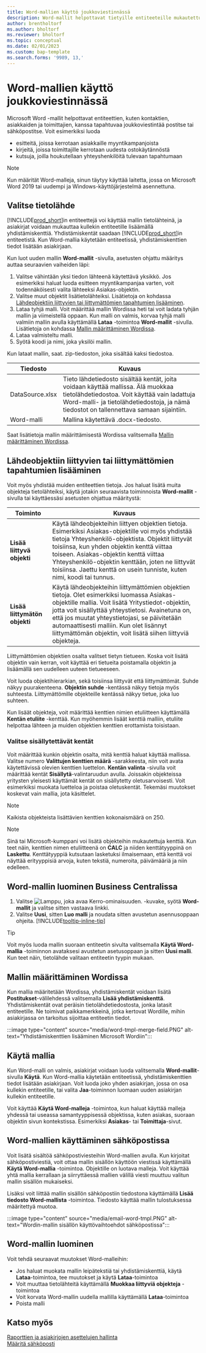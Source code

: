 ```yaml
---
title: Word-mallien käyttö joukkoviestinnässä
description: Word-mallit helpottavat tietyille entiteeteille mukautettujen asiakirjojen joukkoluontia.
author: brentholtorf
ms.author: bholtorf
ms.reviewer: bholtorf
ms.topic: conceptual
ms.date: 02/01/2023
ms.custom: bap-template
ms.search.forms: '9989, 13,'
---
```


# <a name="use-word-templates-for-bulk-communication"></a><a name="use-word-templates-for-bulk-communication"></a><a name="use-word-templates-for-bulk-communication"></a>Word-mallien käyttö joukkoviestinnässä

Microsoft Word -mallit helpottavat entiteettien, kuten kontaktien, asiakkaiden ja toimittajien, kanssa tapahtuvaa joukkoviestintää postitse tai sähköpostitse. Voit esimerkiksi luoda

* esitteitä, joissa kerrotaan asiakkaille myyntikampanjoista
* kirjeitä, joissa toimittajille kerrotaan uudesta ostokäytännöstä
* kutsuja, joilla houkutellaan yhteyshenkilöitä tulevaan tapahtumaan

> [!NOTE]
> Kun määrität Word-malleja, sinun täytyy käyttää laitetta, jossa on Microsoft Word 2019 tai uudempi ja Windows-käyttöjärjestelmä asennettuna.

## <a name="set-up-the-source-of-data"></a><a name="set-up-the-source-of-data"></a><a name="set-up-the-source-of-data"></a>Valitse tietolähde

[!INCLUDE[prod_short](includes/prod_short.md)]in entiteettejä voi käyttää mallin tietolähteinä, ja asiakirjat voidaan mukauttaa kullekin entiteetille lisäämällä yhdistämiskenttiä. Yhdistämiskentät saadaan [!INCLUDE[prod_short](includes/prod_short.md)]in entiteetistä. Kun Word-mallia käytetään entiteetissä, yhdistämiskenttien tiedot lisätään asiakirjaan.

Kun luot uuden mallin **Word-mallit** -sivulla, asetusten ohjattu määritys auttaa seuraavien vaiheiden läpi:

1. Valitse vähintään yksi tiedon lähteenä käytettävä yksikkö. Jos esimerkiksi haluat luoda esitteen myyntikampanjaa varten, voit todennäköisesti valita lähteeksi Asiakas-objektin.
2. Valitse muut objektit lisätietolähteiksi. Lisätietoja on kohdassa [Lähdeobjektiin liittyvien tai liittymättömien tapahtumien lisääminen](#add-entries-that-are-related-or-unrelated-to-the-source-entity).
3. Lataa tyhjä malli. Voit määrittää mallin Wordissa heti tai voit ladata tyhjän mallin ja viimeistellä oppaan. Kun malli on valmis, korvaa tyhjä malli valmiin mallin avulla käyttämällä **Lataa** -toimintoa **Word-mallit** -sivulla. Lisätietoja on kohdassa [Mallin määrittäminen Wordissa](#set-up-the-template-in-word).
4. Lataa valmisteltu malli.
5. Syötä koodi ja nimi, joka yksilöi mallin.

Kun lataat mallin, saat. zip-tiedoston, joka sisältää kaksi tiedostoa.

|Tiedosto  |Kuvaus  |
|---------|---------|
|DataSource.xlsx     | Tieto lähdetiedosto sisältää kentät, joita voidaan käyttää mallissa. Älä muokkaa tietolähdetiedostoa. Voit käyttää vain ladattuja Word-malli- ja tietolähdetiedostoja, ja nämä tiedostot on tallennettava samaan sijaintiin.     |
|Word-malli     | Mallina käytettävä .docx-tiedosto.        |

Saat lisätietoja mallin määrittämisestä Wordissa valitsemalla [Mallin määrittäminen Wordissa](#set-up-the-template-in-word).

## <a name="add-entries-that-are-related-or-unrelated-to-the-source-entity"></a><a name="add-entries-that-are-related-or-unrelated-to-the-source-entity"></a><a name="add-entries-that-are-related-or-unrelated-to-the-source-entity"></a>Lähdeobjektiin liittyvien tai liittymättömien tapahtumien lisääminen

Voit myös yhdistää muiden entiteettien tietoja. Jos haluat lisätä muita objekteja tietolähteiksi, käytä jotakin seuraavista toiminnoista **Word-mallit** -sivulla tai käyttäessäsi asetusten ohjattua määritystä:

|Toiminto  |Kuvaus  |
|---------|---------|
|**Lisää liittyvä objekti**  | Käytä lähdeobjekteihin liittyen objektien tietoja. Esimerkiksi Asiakas-objektille voi myös yhdistää tietoja Yhteyshenkilö-objektista. Objektit liittyvät toisiinsa, kun yhden objektin kenttä viittaa toiseen. Asiakas-objektin kenttä viittaa Yhteyshenkilö-objektin kenttään, joten ne liittyvät toisiinsa. Jaettu kenttä on usein tunniste, kuten nimi, koodi tai tunnus.        |
|**Lisää liittymätön objekti**| Käytä lähdeobjekteihin liittymättömien objektien tietoja. Olet esimerkiksi luomassa Asiakas-objektille mallia. Voit lisätä Yritystiedot-objektin, jotta voit sisällyttää yhteystietosi. Avainetuna on, että jos muutat yhteystietojasi, se päivitetään automaattisesti malliin. Kun olet lisännyt liittymättömän objektin, voit lisätä siihen liittyviä objekteja.         |

Liittymättömien objektien osalta valitset tietyn tietueen. Koska voit lisätä objektin vain kerran, voit käyttää eri tietueita poistamalla objektin ja lisäämällä sen uudelleen uuteen tietueeseen.

Voit luoda objektihierarkian, sekä toisiinsa liittyvät että liittymättömät. Suhde näkyy puurakenteena. **Objektin suhde** -kentässä näkyy tietoja myös suhteesta. Liittymättömille objekteille kentässä näkyy tietue, joka luo suhteen.

Kun lisäät objekteja, voit määrittää kenttien nimien etuliitteen käyttämällä **Kentän etuliite** -kenttää. Kun myöhemmin lisäät kenttiä malliin, etuliite helpottaa lähteen ja muiden objektien kenttien erottamista toisistaan.

### <a name="select-the-fields-to-include"></a><a name="select-the-fields-to-include"></a><a name="select-the-fields-to-include"></a>Valitse sisällytettävät kentät

Voit määrittää kunkin objektin osalta, mitä kenttiä haluat käyttää mallissa. Valitse numero **Valittujen kenttien määrä** -sarakkeesta, niin voit avata käytettävissä olevien kenttien luettelon. **Kentän valinta** -sivulla voit määrittää kentät **Sisällytä**-valintaruudun avulla. Joissakin objekteissa yritysten yleisesti käyttämät kentät on sisällytetty oletusarvoisesti. Voit esimerkiksi muokata luetteloa ja poistaa oletuskentät. Tekemäsi muutokset koskevat vain mallia, jota käsittelet.

> [!NOTE]
> Kaikista objekteista lisättävien kenttien kokonaismäärä on 250.

> [!NOTE]
> Sinä tai Microsoft-kumppani voi lisätä objekteihin mukautettuja kenttiä. Kun teet näin, kenttien nimen etuliitteenä on **CALC** ja niiden kenttätyyppinä on **Laskettu**. Kenttätyyppiä kutsutaan lasketuksi ilmaisemaan, että kenttä voi näyttää erityyppisiä arvoja, kuten tekstiä, numeroita, päivämääriä ja niin edelleen.

## <a name="to-create-a-word-template-in-business-central"></a><a name="to-create-a-word-template-in-business-central"></a><a name="to-create-a-word-template-in-business-central"></a>Word-mallin luominen Business Centralissa

1. Valitse ![Lamppu, joka avaa Kerro-ominaisuuden.](media/ui-search/search_small.png "Kerro, mitä haluat tehdä") -kuvake, syötä **Word-mallit** ja valitse sitten vastaava linkki.
2. Valitse **Uusi**, sitten **Luo malli** ja noudata sitten avustetun asennusoppaan ohjeita. [!INCLUDE[tooltip-inline-tip](includes/tooltip-inline-tip_md.md)]

> [!TIP]
> Voit myös luoda mallin suoraan entiteetin sivulta valitsemalla **Käytä Word-mallia** -toiminnon avataksesi avustetun asetusoppaan ja sitten **Uusi malli**. Kun teet näin, tietolähde valitaan entiteetin tyypin mukaan.

## <a name="set-up-the-template-in-word"></a><a name="set-up-the-template-in-word"></a><a name="set-up-the-template-in-word"></a>Mallin määrittäminen Wordissa

Kun mallia määritetään Wordissa, yhdistämiskentät voidaan lisätä **Postitukset**-välilehdessä valitsemalla **Lisää yhdistämiskenttä**. Yhdistämiskentät ovat peräisin tietolähdetiedostosta, jonka latasit entiteetille. Ne toimivat paikkamerkkeinä, jotka kertovat Wordille, mihin asiakirjassa on tarkoitus sijoittaa entiteetin tiedot.

:::image type="content" source="media/word-tmpl-merge-field.PNG" alt-text="Yhdistämiskenttien lisääminen Microsoft Wordiin":::

## <a name="apply-a-template"></a><a name="apply-a-template"></a><a name="apply-a-template"></a>Käytä mallia

Kun Word-malli on valmis, asiakirjat voidaan luoda valitsemalla **Word-mallit**-sivulla **Käytä**. Kun Word-mallia käytetään entiteetissä, yhdistämiskenttien tiedot lisätään asiakirjaan. Voit luoda joko yhden asiakirjan, jossa on osa kullekin entiteetille, tai valita **Jaa**-toiminnon luomaan uuden asiakirjan kullekin entiteetille.

Voit käyttää **Käytä Word-malleja** -toimintoa, kun haluat käyttää malleja yhdessä tai useassa samantyyppisessä objektissa, kuten asiakas, suoraan objektin sivun kontekstissa. Esimerkiksi **Asiakas**- tai **Toimittaja**-sivut.

## <a name="use-word-templates-with-email"></a><a name="use-word-templates-with-email"></a><a name="use-word-templates-with-email"></a>Word-mallien käyttäminen sähköpostissa

Voit lisätä sisältöä sähköpostiviesteihin Word-mallien avulla. Kun kirjoitat sähköpostiviestiä, voit ottaa mallin sisällön käyttöön viestissä käyttämällä **Käytä Word-mallia** -toimintoa. Objektille on luotava malleja. Voit käyttää yhtä mallia kerrallaan ja siirryttäessä mallien välillä viesti muuttuu valitun mallin sisällön mukaiseksi.

Lisäksi voit liittää mallin sisällön sähköpostiin tiedostona käyttämällä **Lisää tiedosto Word-mallista** -toimintoa. Tiedosto käyttää mallin tulostuksessa määritettyä muotoa.

:::image type="content" source="media/email-word-tmpl.PNG" alt-text="Wordin-mallin sisällön käyttövaihtoehdot sähköpostissa":::

## <a name="edit-a-word-template"></a><a name="edit-a-word-template"></a><a name="edit-a-word-template"></a>Word-mallin luominen

Voit tehdä seuraavat muutokset Word-malleihin:

* Jos haluat muokata mallin leipätekstiä tai yhdistämiskenttiä, käytä **Lataa**-toimintoa, tee muutokset ja käytä **Lataa**-toimintoa
* Voit muuttaa tietolähteitä käyttämällä **Muokkaa liittyviä objekteja** -toimintoa
* Voit korvata Word-mallin uudella mallilla käyttämällä **Lataa**-toimintoa
* Poista malli

## <a name="see-also"></a><a name="see-also"></a><a name="see-also"></a>Katso myös

[Raporttien ja asiakirjojen asettelujen hallinta](ui-manage-report-layouts.md)  
[Määritä sähköposti](admin-how-setup-email.md)  

